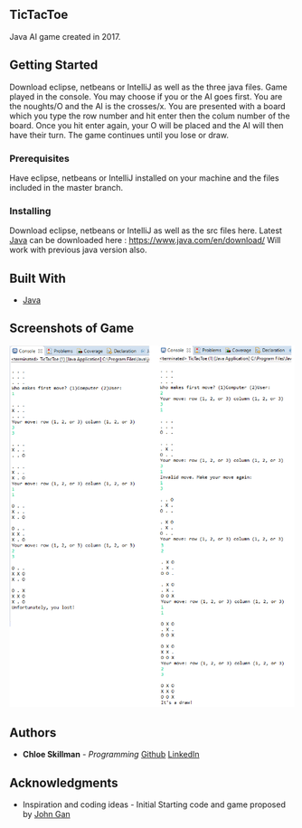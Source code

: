 ## TicTacToe

Java AI game created in 2017. 

## Getting Started

Download eclipse, netbeans or IntelliJ as well as the three java files.
Game played in the console. 
You may choose  if you or the AI goes first.
You are the noughts/O and the AI is the crosses/x.
You are presented with a board which you type the row number and hit enter then the colum number of the board.
Once you hit enter again, your O will be placed and the AI will then have their turn. 
The game continues until you lose or draw.
 
### Prerequisites

Have eclipse, netbeans or IntelliJ installed on your machine and the files included in the master branch.

### Installing

Download eclipse, netbeans or IntelliJ as well as the src files here.
Latest [Java](https://www.java.com/en/download/) can be downloaded here : https://www.java.com/en/download/
Will work with previous java version also. 

## Built With

* [Java](https://www.java.com/en/download/) 

## Screenshots of Game

![Game](https://raw.githubusercontent.com/ChloeLS/TicTacToeAI/master/LoseAndDraw.png)


## Authors

* **Chloe Skillman** - *Programming* [Github](https://github.com/ChloeLS)
                          [LinkedIn](https://www.linkedin.com/in/chloe-skillman-b80941183/)

## Acknowledgments

* Inspiration and coding ideas - Initial Starting code and game proposed by [John Gan](https://www.essex.ac.uk/people/ganjo00207/john-gan)
